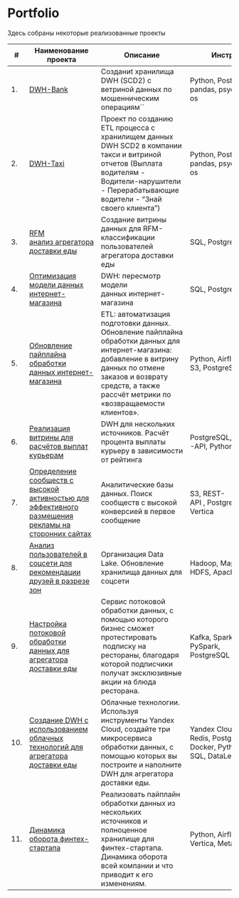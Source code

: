 # Portfolio

Здесь собраны некоторые реализованные проекты

| #        | Наименование проекта                                                                                                                                                     | Описание                                                                                                                                                                                                                                                                                                                                                                                                      | Инструменты                                                              |
| -------- | ------------------------------------------------------------------------------------------------------------------------------------------------------------------------------------------- | --------------------------------------------------------------------------------------------------------------------------------------------------------------------------------------------------------------------------------------------------------------------------------------------------------------------------------------------------------------------------------------------------------------------- | ----------------------------------------------------------------------------------- |
| 1.       | [DWH-Bank](https://github.com/dalv119/Portfolio/tree/main/DWH-Bank)                                                                                                                            | Cозданиt хранилища DWH (SCD2) с ветриной данных по мошенническим операциям``                                                                                                                                                                                                                                                                                    | Python, Postgre SQL, pandas, psycopg2, shutil, os                                   |
| 2. | [DWH-Taxi](https://github.com/dalv119/Portfolio/tree/main/DWH-Taxi)                                                                                                                           | Проект по созданию ETL процесса с хранилищем данных DWH SCD2 в компании такси и витриной отчетов (Выплата водителям - Водители-нарушители - Перерабатывающие водители - “Знай своего клиента”)                                                                    | Python, Postgre SQL, pandas, psycopg2, shutil, os                                   |
| 3.       | [RFM анализ агрегатора доставки еды](https://github.com/dalv119/Portfolio/tree/main/3-RFM-analysis)                                                                                                                              | Создание витрины данных для RFM-классификации пользователей агрегатора доставки еды                                                                                                                                                                                                                                                            | SQL, Postgre SQL                                                                   |
| 4.       | [Оптимизация модели данных интернет-магазина](https://github.com/dalv119/Portfolio/tree/main/4-Оnline_store_data_models)                                                                                                          | DWH: пересмотр модели данных интернет-магазина                                                                                                                                                                                                                                                                                                                                  | SQL, Postgre SQL, Python                                                           |
| 5.       | [Обновление пайплайна обработки данных интернет-магазина](https://github.com/dalv119/Portfolio/tree/main/5-Updating_processing_pipeline)                                                                                  | ETL: автоматизация подготовки данных.  Обновление пайплайна обработки данных для интернет-магазина: добавление в витрину данных по отмене заказов и возврату средств, а также рассчёт метрики по «возвращаемости клиентов». | Python, Airflow, S3, PostgreSQL, REST-API                                          |
| 6.       | [Реализация витрины для расчётов выплат курьерам](https://github.com/dalv119/Portfolio/tree/main/6-DWH_for_multiple_sources)                                                                                                   | DWH для нескольких источников. Расчёт процента выплаты курьеру в зависимости от рейтинга                                                                                                                                                                                                                                                     | PostgreSQL, Airflow, REST-API, Python, MongoDB                                    |
| 7.       | [Определение сообществ с высокой активностью для эффективного размещения рекламы на сторонних сайтах](https://github.com/dalv119/Portfolio/tree/main/7-Analytical_databases) | Аналитические базы данных. Поиск сообществ с высокой конверсией в первое сообщение                                                                                                                                                                                                                                                            | S3, REST-API , PostgreSQL , Airflow, Vertica                                    |
| 8.       | [Анализ пользователей в соцсети для рекомендации друзей в разрезе зон](https://github.com/dalv119/Portfolio/tree/main/8-DataLake_for_social_networks)                                                             | Организация Data Lake. Обновление хранилища данных для соцсети                                                                                                                                                                                                                                                                                                         | Hadoop, MapReduce, HDFS, Apache Spark                                               |
| 9.       | [Настройка потоковой обработки данных для агрегатора доставки еды](https://github.com/dalv119/Portfolio/tree/main/9-Streaming_data_processing)                                                                   | Сервис потоковой обработки данных, с помощью которого бизнес сможет протестировать  подписку на рестораны, благодаря которой подписчики получат эксклюзивные акции на блюда ресторана.                                                                  | Kafka, Spark Streaming, PySpark, PostgreSQL , Python                              |
| 10.      | [Создание DWH с использованием облачных технологий для агрегатора доставки еды](https://github.com/dalv119/Portfolio/tree/main/10-DWH_in_Yandex_Cloud)                                              | Облачные технологии.  Используя инструменты Yandex Cloud, создайте три микросервиса обработки данных, с помощью которых вы построите и наполните DWH для агрегатора доставки еды.                                                                                            | Yandex Cloud, Kubernetes, Redis, PostgreSQL , Docker, Python, Kafka, SQL, DataLens |
| 11.      | [Динамика оборота финтех-стартапа](https://github.com/dalv119/Portfolio/tree/main/11-Pipeline_processing_of_data_from_multiple_sources)                                                                                                                               | Реализовать пайплайн обработки данных из нескольких источников и полноценное хранилище для финтех-стартапа. Динамика оборота всей компании и что приводит к его изменениям.                                                                                        | Python, Airflow, Vertica, Metabase                                                |

